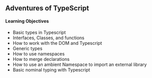 ## Adventures of TypeScript
<h4>Learning Objectives</h4>
<ul>
<li>Basic types in Typescript</li>
<li>Interfaces, Classes, and functions</li>
<li>How to work with the DOM and Typescript</li>
<li>Generic types</li>
<li>How to use namespaces</li>
<li>How to merge declarations</li>
<li>How to use an ambient Namespace to import an external library</li>
<li>Basic nominal typing with Typescript</li>
</ul>
